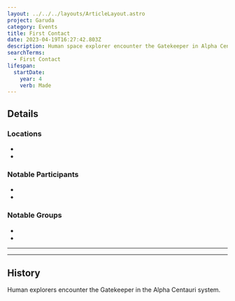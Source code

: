 ```yaml
---
layout: ../../../layouts/ArticleLayout.astro
project: Garuda
category: Events
title: First Contact
date: 2023-04-19T16:27:42.803Z
description: Human space explorer encounter the Gatekeeper in Alpha Centauri.
searchTerms:
  - First Contact
lifespan:
  startDate:
    year: 4
    verb: Made
---
```

## Details

### Locations
* 
* 

### Notable Participants
* 
* 

### Notable Groups  
* 
* 

[use double horizontal rule to add a details pane]::
_____
_____

## History

Human explorers encounter the Gatekeeper in the Alpha Centauri system.